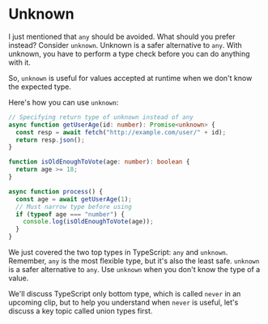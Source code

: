 # Unknown

I just mentioned that `any` should be avoided. What should you prefer instead? Consider `unknown`. Unknown is a safer alternative to `any`. With unknown, you have to perform a type check before you can do anything with it.

So, `unknown` is useful for values accepted at runtime when we don't know the expected type.

Here's how you can use `unknown`:

```ts
// Specifying return type of unknown instead of any
async function getUserAge(id: number): Promise<unknown> {
  const resp = await fetch("http://example.com/user/" + id);
  return resp.json();
}

function isOldEnoughToVote(age: number): boolean {
  return age >= 18;
}

async function process() {
  const age = await getUserAge(1);
  // Must narrow type before using
  if (typeof age === "number") {
    console.log(isOldEnoughToVote(age));
  }
}
```

We just covered the two top types in TypeScript: `any` and `unknown`. Remember, `any` is the most flexible type, but it's also the least safe. `unknown` is a safer alternative to `any`. Use `unknown` when you don't know the type of a value.

We'll discuss TypeScript only bottom type, which is called `never` in an upcoming clip, but to help you understand when `never` is useful, let's discuss a key topic called union types first.
